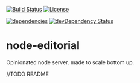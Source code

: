 [![Build Status](https://travis-ci.org/aofry/node-editorial.svg)](https://travis-ci.org/aofry/node-editorial)
[![License](https://img.shields.io/github/license/aofry/node-editorial.svg)](https://img.shields.io/github/license/aofry/node-editorial.svg)

[![dependencies](https://david-dm.org/aofry/node-editorial.svg)](https://david-dm.org/aofry/node-editorial/)
[![devDependency Status](https://david-dm.org/aofry/node-editorial/dev-status.svg)](https://david-dm.org/aofry/node-editorial#info=devDependencies)

# node-editorial
Opinionated node server. made to scale bottom up.


//TODO README

